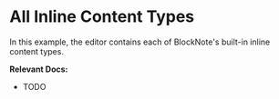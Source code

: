 # All Inline Content Types

In this example, the editor contains each of BlockNote's built-in inline content
types.

**Relevant Docs:**

- TODO
